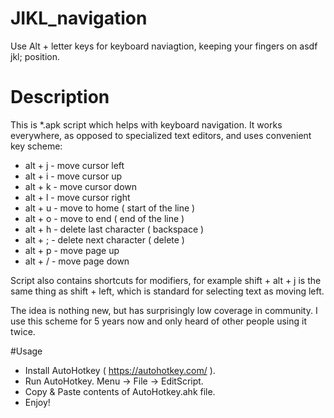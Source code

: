 # JIKL_navigation
Use Alt + letter keys for keyboard naviagtion, keeping your fingers on asdf jkl; position.


# Description

This is *.apk script which helps with keyboard navigation. It works everywhere, as opposed to specialized text editors, and uses convenient key scheme:

* alt + j - move cursor left
* alt + i - move cursor up
* alt + k - move cursor down
* alt + l - move cursor right
* alt + u - move to home ( start of the line )
* alt + o - move to end ( end of the line )
* alt + h - delete last character ( backspace )
* alt + ; - delete next character ( delete )
* alt + p - move page up
* alt + / - move page down

Script also contains shortcuts for modifiers, for example shift + alt + j is the same thing as shift + left, which is standard for selecting text as moving left.


The idea is nothing new, but has surprisingly low coverage in community. I use this scheme for 5 years now and only heard of other people using it twice.

#Usage

* Install AutoHotkey ( https://autohotkey.com/ ).
* Run AutoHotkey. Menu -> File -> EditScript.
* Copy & Paste contents of AutoHotkey.ahk file.
* Enjoy!